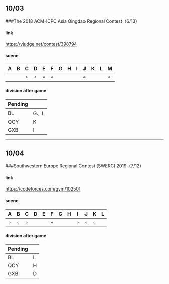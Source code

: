 ## 10/03

###The 2018 ACM-ICPC Asia Qingdao Regional Contest（6/13）

#### link

https://vjudge.net/contest/398794

#### scene

| A    | B    | C       | D       | E       | F       | G    | H    | I    | J       | K    | L    | M       |
| ---- | ---- | ------- | ------- | ------- | ------- | ---- | ---- | ---- | ------- | ---- | ---- | ------- |
|      |      | $\circ$ | $\circ$ | $\circ$ | $\circ$ |      |      |      | $\circ$ |      |      | $\circ$ |

#### division after game

| Pending |      |
| ------- | ---- |
| BL      | G、L |
| QCY     | K    |
| GXB     | I    |

----

## 10/04

###Southwestern Europe Regional Contest (SWERC) 2019（7/12）

#### link

https://codeforces.com/gym/102501

#### scene

| A       | B       | C       | D    | E    | F       | G    | H    | I       | J       | K       | L    |
| ------- | ------- | ------- | ---- | ---- | ------- | ---- | ---- | ------- | ------- | ------- | ---- |
| $\circ$ | $\circ$ | $\circ$ |      |      | $\circ$ |      |      | $\circ$ | $\circ$ | $\circ$ |      |

#### division after game

| Pending |      |
| ------- | ---- |
| BL      | L    |
| QCY     | H    |
| GXB     | D    |

